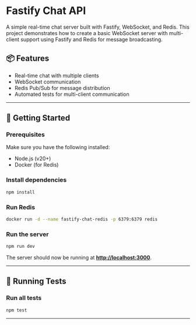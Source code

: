 # Fastify Chat API

A simple real-time chat server built with Fastify, WebSocket, and Redis. This project demonstrates how to create a basic WebSocket server with multi-client support using Fastify and Redis for message broadcasting.

## 📦 Features

* Real-time chat with multiple clients
* WebSocket communication
* Redis Pub/Sub for message distribution
* Automated tests for multi-client communication

---

## 🚀 Getting Started

### Prerequisites

Make sure you have the following installed:

* Node.js (v20+)
* Docker (for Redis)

### Install dependencies

```bash
npm install
```

### Run Redis

```bash
docker run -d --name fastify-chat-redis -p 6379:6379 redis
```

### Run the server

```bash
npm run dev
```

The server should now be running at **[http://localhost:3000](http://localhost:3000)**.

---

## 🧪 Running Tests

### Run all tests

```bash
npm test
```
---
